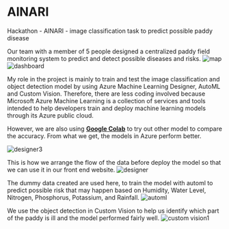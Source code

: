 # AINARI
Hackathon - AINARI - image classification task to predict possible paddy disease

Our team with a member of 5 people designed a centralized paddy field monitoring system to predict and detect possible diseases and risks.
![map](https://user-images.githubusercontent.com/65883921/135128461-4948a6da-e38a-4174-a0f3-a64dd7b134a1.png)
![dashboard](https://user-images.githubusercontent.com/65883921/135128473-741cb329-0d19-49d4-b7cd-db92ffffc6e2.png)

My role in the project is mainly to train and test the image classification and object detection model by using Azure Machine Learning Designer, AutoML and Custom Vision.
Therefore, there are less coding involved because Microsoft Azure Machine Learning is a collection of services and tools intended to help developers train and 
deploy machine learning models through its Azure public cloud.

However, we are also using **[Google Colab](https://colab.research.google.com/drive/1vkZQNxAoq5Va8CfmEQgL-lcOGdkBxbeC?usp=sharing)** to try out other model to compare the accuracy.
From what we get, the models in Azure perform better.

![designer3](https://user-images.githubusercontent.com/65883921/135126867-80b11d4e-5ecf-49ae-ae0d-26f1fe9c95e4.png)

This is how we arrange the flow of the data before deploy the model so that we can use it in our front end website.
![designer](https://user-images.githubusercontent.com/65883921/135126880-06648a5a-70c4-44c8-b6c3-daa52e8bef40.png)

The dummy data created are used here, to train the model with automl to predict possible risk that may happen 
based on Humidity, Water Level, Nitrogen, Phosphorus, Potassium, and Rainfall.
![automl](https://user-images.githubusercontent.com/65883921/135126929-bc12e5c6-9577-4673-8412-664cfffc06e5.png)

We use the object detection in Custom Vision to help us identify which part of the paddy is ill and the model performed fairly well.
![custom vision1](https://user-images.githubusercontent.com/65883921/135126938-07d2f6e1-311f-4707-a513-95a3eeffd939.png)
